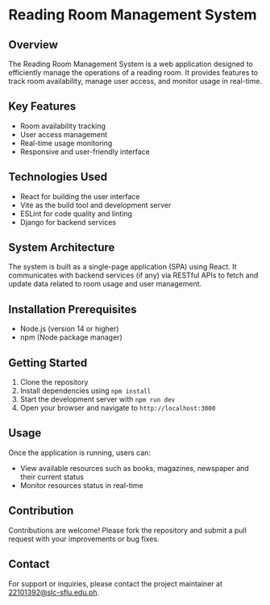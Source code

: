 # Reading Room Management System

## Overview
The Reading Room Management System is a web application designed to efficiently manage the operations of a reading room. It provides features to track room availability, manage user access, and monitor usage in real-time.

## Key Features
- Room availability tracking
- User access management
- Real-time usage monitoring
- Responsive and user-friendly interface

## Technologies Used
- React for building the user interface
- Vite as the build tool and development server
- ESLint for code quality and linting
- Django for backend services

## System Architecture
The system is built as a single-page application (SPA) using React. It communicates with backend services (if any) via RESTful APIs to fetch and update data related to room usage and user management.

## Installation Prerequisites
- Node.js (version 14 or higher)
- npm (Node package manager)

## Getting Started
1. Clone the repository
2. Install dependencies using `npm install`
3. Start the development server with `npm run dev`
4. Open your browser and navigate to `http://localhost:3000`

## Usage
Once the application is running, users can:
- View available resources such as books, magazines, newspaper and their current status
- Monitor resources status in real-time

## Contribution
Contributions are welcome! Please fork the repository and submit a pull request with your improvements or bug fixes.

## Contact
For support or inquiries, please contact the project maintainer at 22101392@slc-sflu.edu.ph.
